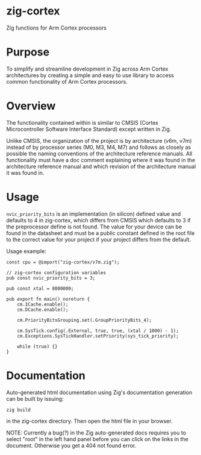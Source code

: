 # zig-cortex

Zig functions for Arm Cortex processors

# Purpose

To simplify and streamline development in Zig across Arm Cortex architectures
by creating a simple and easy to use library to access common functionality of
Arm Cortex processors.

# Overview

The functionality contained within is similar to CMSIS (Cortex Microcontroller
Software Interface Standard) except written in Zig.

Unlike CMSIS, the organization of the project is by architecture (v6m, v7m) instead of by processor series (M0, M3, M4, M7) and follows as
closely as possible the naming conventions of the architecture reference
manuals. All functionality must have a doc comment explaining where it was found
in the architecture reference manual and which revision of the architecture
manual it was found in.

# Usage

`nvic_priority_bits` is an implementation (in silicon) defined value and
defaults to 4 in zig-cortex, which differs from CMSIS which defaults to 3 if the
preprocessor define is not found. The value for your device can be found in the
datasheet and must be a public constant defined in the root file to the correct
value for your project if your project differs from the default.

Usage example:

```zig
const cpu = @import("zig-cortex/v7m.zig");

// zig-cortex configuration variables
pub const nvic_priority_bits = 3;

pub const xtal = 8000000;

pub export fn main() noreturn {
    cm.ICache.enable();
    cm.DCache.enable();

    cm.PriorityBitsGrouping.set(.GroupPriorityBits_4);

    cm.SysTick.config(.External, true, true, (xtal / 1000) - 1);
    cm.Exceptions.SysTickHandler.setPriority(sys_tick_priority);

    while (true) {}
}
```

# Documentation

Auto-generated html documentation using Zig's documentation generation can be
built by issuing:

```
zig build
```

in the zig-cortex directory. Then open the html file in your browser.

NOTE: Currently a bug(?) in the Zig auto-generated docs requires you to select
"root" in the left hand panel before you can click on the links in the document.
Otherwise you get a 404 not found error.
